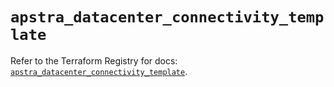 # `apstra_datacenter_connectivity_template`

Refer to the Terraform Registry for docs: [`apstra_datacenter_connectivity_template`](https://registry.terraform.io/providers/juniper/apstra/0.94.0/docs/resources/datacenter_connectivity_template).
